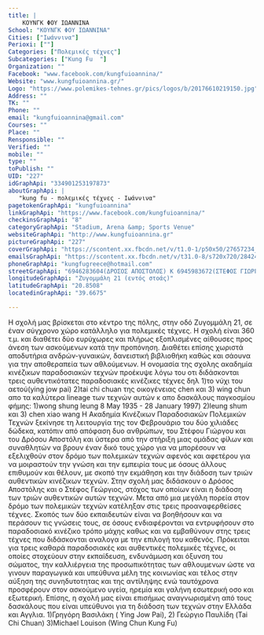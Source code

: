 ```yaml
---
title: |
    ΚΟΥΝΓΚ ΦΟΥ ΙΩΑΝΝΙΝΑ
School: "ΚΟΥΝΓΚ ΦΟΥ ΙΩΑΝΝΙΝΑ"
Cities: ["Ιωάννινα"]
Perioxi: [""]
Categories: ["Πολεμικές τέχνες"]
Subcategories: ["Kung Fu  "]
Organization: ""
Facebook: "www.facebook.com/kungfuioannina/"
Website: "www.kungfuioannina.gr/"
Logo: "https://www.polemikes-tehnes.gr/pics/logos/b/20176610219150.jpg"
Address: ""
TK: ""
Phone: ""
email: "kungfuioannina@gmail.com"
Courses: ""
Place: ""
Rensponsible: ""
Verified: ""
mobile: ""
type: ""
toPublish: ""
UID: "227"
idGraphApi: "334901253197873"
aboutGraphApi: | 
   "kung fu - πολεμικές τέχνες - Ιωάννινα"
pagetokenGraphApi: "kungfuioannina"
linkGraphApi: "https://www.facebook.com/kungfuioannina/"
checkinsGraphApi: "8"
categoryGraphApi: "Stadium, Arena &amp; Sports Venue"
websiteGraphApi: "http://www.kungfuioannina.gr"
pictureGraphApi: "227"
coverGraphApi: "https://scontent.xx.fbcdn.net/v/t1.0-1/p50x50/27657234_1711711598850158_3140934222288634429_n.jpg?oh=f561a34c44da9d53d0ed7fce81776109&amp;oe=5B416966"
emailsGraphApi: "https://scontent.xx.fbcdn.net/v/t31.0-8/s720x720/28424853_1728820280472623_4935414862449666098_o.jpg?oh=152fb27a4467cf285ed9bd7d5fda93ac&amp;oe=5B40F684"
phoneGraphApi: "kungfugreece@hotmail.com"
streetGraphApi: "6946283604(ΔΡΟΣΟΣ ΑΠΟΣΤΟΛΟΣ) Κ 6945983672(ΣΤΕΦΟΣ ΓΙΩΡΓΟΣ)"
longitudeGraphApi: "Ζυγομμάλη 21 (εντός στοάς)"
latitudeGraphApi: "20.8508"
locatedinGraphApi: "39.6675"

---
```


Η σχολή μας βρίσκεται στο κέντρο της πόλης, στην οδό Ζυγομμάλη 21, σε έναν σύγχρονο χώρο κατάλληλο για πολεμικές τέχνες. Η σχολή είναι 360 τ.μ. και διαθέτει δύο ευρύχωρες και πλήρως εξοπλισμένες αίθουσες προς άνεση των ασκούμενων κατά την προπόνηση. Διαθέτει επίσης χωριστά αποδυτήρια ανδρών-γυναικών, δανειστική βιβλιοθήκη καθώς και σάουνα για την αποθεραπεία των αθλούμενων. Η ονομασία της σχολης ακαδημία κινέζικων παραδοσιακών τεχνών προέκυψε λόγω του οτι διδάσκονται τρεις αυθεντικότατες παραδοσιακές κινέζικες τέχνες δηλ 1)το νύχι του αετού(ying jow pai) 2)tai chi chuan της οικογένειας chen και 3) wing chun απο τα καλύτερα lineage των τεχνών αυτών κ απο δασκάλους παγκοσμίου φήμης: 1)wong shung leung 8 May 1935 - 28 January 1997) 2)leung shum και 3) chen xiao wang Η Ακαδημία Κινέζικων Παραδoσιακών Πολεμικών Τεχνών ξεκίνησε τη λειτουργία της τον Φεβρουάριο του δύο χιλιάδες δώδεκα, κατόπιν από απόφαση δυο ανθρώπων, του Στέφου Γιώργου και του Δρόσου Αποστόλη και ύστερα από την στήριξη μιας ομάδας φίλων και συναθλητών να βρουν έναν δικό τους χώρο για να μπορέσουν να εξελιχθούν στον δρόμο των πολεμικών τεχνών αφενός και αφετέρου για να μοιραστούν την γνώση και την εμπειρία τους με όσους άλλους επιθυμούν και θέλουν, με σκοπό την εκμάθηση και την διάδοση των τριών αυθεντικών κινέζικων τεχνών. Στην σχολή μας διδάσκουν ο Δρόσος Αποστόλης και ο Στέφος Γεώργιος, στόχος των οποίων είναι η διάδοση των τριών αυθεντικών αυτών τεχνών. Μετα από μια μεγάλη πορεία στον δρόμο των πολεμικών τεχνών κατέληξαν στις τρεις προαναφερθείσες τέχνες. Σκοπός των δύο εκπαιδευτών είναι να βοηθήσουν και να περάσουν τις γνώσεις τους, σε όσους ενδιαφέρονται να εντρυφήσουν στο παραδοσιακό κινέζικο τρόπο μάχης καθως και να εμβαθύνουν στης τρεις τέχνες που διδάσκονται αναλογα με την επιλογή του καθενός. Πρόκειται για τρεις καθαρά παραδοσιακές και αυθεντικές πολεμικές τέχνες, οι οποίες στοχεύουν στην εκπαίδευση, ενδυνάμωση και όξυνση του σώματος, την καλλιέργεια της προσωπικότητας των αθλουμενων ώστε να γινουν παραγωγικά και υπεύθυνα μέλη της κοινωνίας και τέλος στην αύξηση της συνηδυτοτητας και της αντίληψης ενώ ταυτόχρονα προσφέρουν στον ασκούμενο υγεία, ηρεμία και γαλήνη εσωτερική οσο και εξωτερική. Επίσης, η σχολή μας είναι επισήμως αναγνωρισμένη από τους δασκάλους που είναι υπεύθυνοι για τη διάδοση των τεχνών στην Ελλάδα και Αγγλια. 1)Γρηγόρη Βασιλάκη ( Ying Jow Pai), 2) Γεώργιο Παυλίδη (Tai Chi Chuan) 3)Michael Louison (Wing Chun Kung Fu) 


